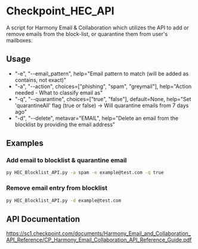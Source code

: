# Checkpoint_HEC_API
A script for Harmony Email &amp; Collaboration which utilizes the API to add or remove emails from the block-list, or quarantine them from user's mailboxes.

## Usage
- "-e", "--email_pattern", help="Email pattern to match (will be added as contains, not exact)"
- "-a", "--action", choices=["phishing", "spam", "greymail"], help="Action needed - What to classify email as"
- "-q", "--quarantine", choices=["true", "false"], default=None, help="Set 'quarantineAll' flag (true or false) -> Will quarantine emails from 7 days ago"
- "-d", "--delete", metavar="EMAIL", help="Delete an email from the blocklist by providing the email address"

## Examples
### Add email to blocklist & quarantine email 
```bash
py HEC_Blocklist_API.py -a spam -e example@test.com -q true
```

### Remove email entry from blocklist
```bash
py HEC_Blocklist_API.py -d example@test.com
```

## API Documentation
https://sc1.checkpoint.com/documents/Harmony_Email_and_Collaboration_API_Reference/CP_Harmony_Email_Collaboration_API_Reference_Guide.pdf
